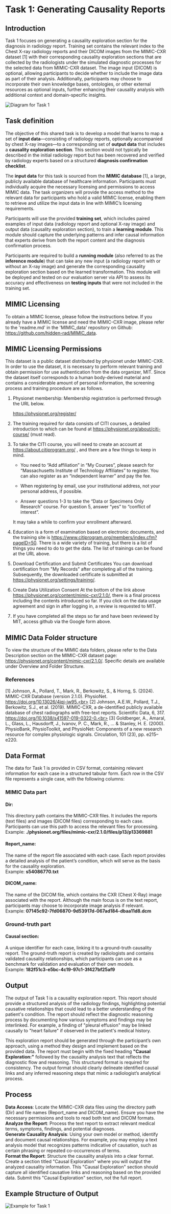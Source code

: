# Task 1: Generating Causality Reports

## Introduction
Task 1 focuses on generating a causality exploration section for the diagnosis in radiology report. Training set contains the relevant index to the Chest X-ray radiology reports and their DICOM images from the MIMIC-CXR dataset [1] with their corresponding  causality exploration sections that are collected by the  radiologists under the simulated diagnostic processes for the selected data from MIMIC-CXR dataset. The image input (DICOM) is optional, allowing participants to decide whether to include the image data as part of their analysis. Additionally, participants may choose to incorporate their own knowledge bases, ontologies, or other external resources as optional inputs, further enhancing their causality analysis with additional context and domain-specific insights.

![Diagram for Task 1](./images/task1.png "Task 1 Overview")

## Task definition

The objective of this shared task is to develop a model that learns to map a set of **input data**—consisting of radiology reports, optionally accompanied by chest X-ray images—to a corresponding set of **output data** that includes a **causality exploration section**. This section would not typically be described in the initial radiology report but has been recovered and verified by radiology experts based on a structured **diagnosis confirmation checklist**.

The **input data** for this task is sourced from the **MIMIC database** [1], a large, publicly available database of healthcare information. Participants must individually acquire the necessary licensing and permissions to access MIMIC data. The task organizers will provide the access method to the relevant data for participants who hold a valid MIMIC license, enabling them to retrieve and utilize the input data in line with MIMIC’s licensing requirements.

Participants will use the provided **training set**, which includes paired examples of input data (radiology report and optional X-ray image) and output data (causality exploration section), to train a **learning module**. This module should capture the underlying patterns and infer causal information that experts derive from both the report content and the diagnosis confirmation process.

Participants are required to build a **running module** (also referred to as the **inference module**) that can take any new input (a radiology report with or without an X-ray image) and generate the corresponding causality exploration section based on the learned transformation. This module will be deployed and tested on our evaluation server via API to assess its accuracy and effectiveness on **testing inputs** that were not included in the training set.

## MIMIC Licensing

To obtain a MIMIC license, please follow the instructions below. If you already have a MIMIC license and need the MIMIC-CXR image, please refer to the 'readme.md' in the 'MIMIC_data' repository on Github: https://github.com/hidden-rad/MIMIC_data. 

## MIMIC Licensing Permissions

This dataset is a public dataset distributed by physionet under MIMIC-CXR. In order to use the dataset, it is necessary to perform relevant training and obtain permission for use authentication from the data organizer, MIT. Since the dataset itself corresponds to a human body-derived material and contains a considerable amount of personal information, the screening process and training procedure are as follows.


1. Physionet membership: Membership registration is performed through the URL below. 

     https://physionet.org/register/ 


2. The training required for data consists of CITI courses, a detailed introduction to which can be found at https://physionet.org/about/citi-course/ (must read). 


3. To take the CITI course, you will need to create an account at https://about.citiprogram.org/ , and there are a few things to keep in mind.


     * You need to “Add affiliation” in “My Courses”, please search for “Massachusetts Institute of Technology Affiliates” to register. You can also register as an “independent learner” and pay the fee.


     * When registering by email, use your institutional address, not your personal address, if possible.


     * Answer questions 1-3 to take the “Data or Specimens Only Research” course. For question 5, answer “yes” to “conflict of interest”.


     It may take a while to confirm your enrollment afterward.


4. Education is a form of examination based on electronic documents, and the training site is https://www.citiprogram.org/members/index.cfm?pageID=50. There is a wide variety of training, but there is a list of things you need to do to get the data. The list of trainings can be found at the URL above.


5. Download Certification and Submit Certificates You can download certification from "My Records" after completing all of the training. Subsequently, the downloaded certificate is submitted at https://physionet.org/settings/training/.


6. Create Data Utilization Consent At the bottom of the link above https://physionet.org/content/mimic-cxr/2.1.0/, there is a final process including the contents introduced so far. If you click on the data usage agreement and sign in after logging in, a review is requested to MIT. 


7. If you have completed all the steps so far and have been reviewed by MIT, access github via the Google form above.


## MIMIC Data Folder structure

To view the structure of the MIMIC data folders, please refer to the Data Description section on the MIMIC-CXR dataset page: https://physionet.org/content/mimic-cxr/2.1.0/. Specific details are available under Overview and Folder Structure.

### References
[1] Johnson, A., Pollard, T., Mark, R., Berkowitz, S., & Horng, S. (2024). MIMIC-CXR Database (version 2.1.0). PhysioNet. https://doi.org/10.13026/4jqj-jw95.<br>
[2] Johnson, A.E.W., Pollard, T.J., Berkowitz, S.J., et al. (2019). MIMIC-CXR, a de-identified publicly available database of chest radiographs with free-text reports. Scientific Data, 6, 317. https://doi.org/10.1038/s41597-019-0322-0.<br>
[3] Goldberger, A., Amaral, L., Glass, L., Hausdorff, J., Ivanov, P. C., Mark, R., ... & Stanley, H. E. (2000). PhysioBank, PhysioToolkit, and PhysioNet: Components of a new research resource for complex physiologic signals. Circulation, 101 (23), pp. e215–e220.

## Data Format
The data for Task 1 is provided in CSV format, containing relevant information for each case in a structured tabular form. Each row in the CSV file represents a single case, with the following columns:

### MIMIC Data part
#### Dir: 
This directory path contains the MIMIC-CXR files. It includes the reports (text files) and images (DICOM files) corresponding to each case. Participants can use this path to access the relevant files for processing.<br>
Example: **./physionet.org/files/mimic-cxr/2.1.0/files/p13/p13369881**

#### Report_name: 
The name of the report file associated with each case. Each report provides a detailed analysis of the patient’s condition, which will serve as the basis for the causality exploration.<br>
Example: **s54086770.txt**

#### DICOM_name: 
The name of the DICOM file, which contains the CXR (Chest X-Ray) image associated with the report. Although the main focus is on the text report, participants may choose to incorporate image analysis if relevant.<br>
Example: **07145c92-7fd06870-9d53917d-067ad184-dbaa11d8.dcm**

### Ground-truth part
#### Causal section:
A unique identifier for each case, linking it to a ground-truth causality report. The ground-truth report is created by radiologists and contains validated causality relationships, which participants can use as a benchmark for validation and evaluation of their own models.<br>
Example: **182f51c3-e5bc-4c19-97c1-3f427bf25af9**

## Output
The output of Task 1 is a causality exploration report. This report should provide a structured analysis of the radiology findings, highlighting potential causative relationships that could lead to a better understanding of the patient's condition. The report should reflect the diagnostic reasoning process by documenting how various symptoms and findings may be interlinked. For example, a finding of "pleural effusion" may be linked causally to "heart failure" if observed in the patient's medical history.

This exploration report should be generated through the participant’s own approach, using a method they design and implement based on the provided data. The report must begin with the fixed heading **"Causal Exploration:"** followed by the causality analysis text that reflects the diagnostic flow and reasoning. This structured format is required for consistency. The output format should clearly delineate identified causal links and any inferred reasoning steps that mimic a radiologist’s analytical process.

## Process
**Data Access**: Locate the MIMIC-CXR data files using the directory path (Dir) and file names (Report_name and DICOM_name). Ensure you have the necessary permissions and tools to read both text and DICOM formats.<br>
**Analyze the Report**: Process the text report to extract relevant medical terms, symptoms, findings, and potential diagnoses.<br>
**Generate Causality Analysis**: Using your own model or method, identify and document causal relationships. For example, you may employ a text analysis model that recognizes patterns indicative of causation, such as certain phrasing or repeated co-occurrences of terms.<br>
**Format the Report**: Structure the causality analysis into a clear format. Create a section titled "Causal Exploration" where you will output the analyzed causality information. This "Causal Exploration" section should capture all identified causative links and reasoning based on the provided data. Submit this "Causal Exploration" section, not the full report.

## Example Structure of Output

![Example for Task 1](./images/Task1_ex.png "Task 1 Example Structure")


